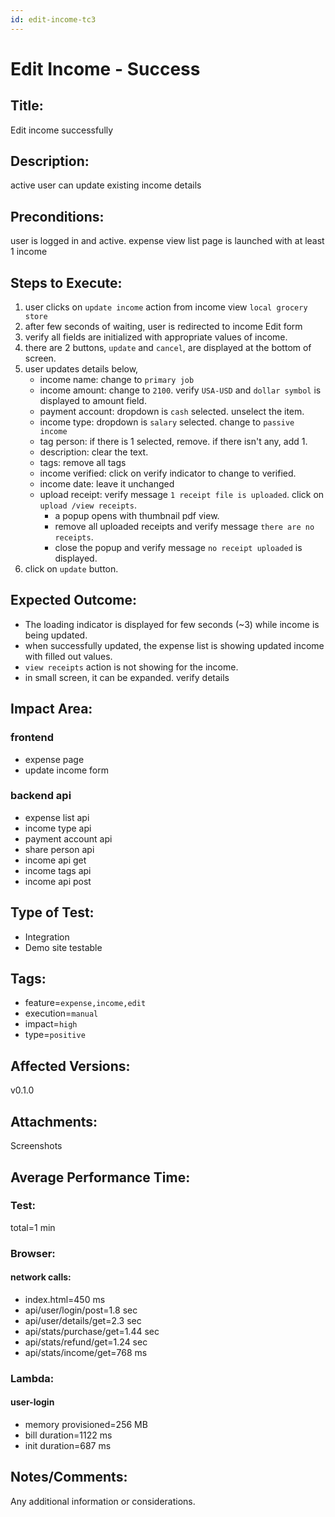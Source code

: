 ```yaml
---
id: edit-income-tc3
---
```


# Edit Income - Success

## Title:

Edit income successfully

## Description:

active user can update existing income details

## Preconditions:

user is logged in and active. expense view list page is launched with at least 1 income

## Steps to Execute:

1. user clicks on `update income` action from income view `local grocery store`
2. after few seconds of waiting, user is redirected to income Edit form
3. verify all fields are initialized with appropriate values of income.
4. there are 2 buttons, `update` and `cancel`, are displayed at the bottom of screen.
5. user updates details below,
   - income name: change to `primary job`
   - income amount: change to `2100`. verify `USA-USD` and `dollar symbol` is displayed to amount field.
   - payment account: dropdown is `cash` selected. unselect the item.
   - income type: dropdown is `salary` selected. change to `passive income`
   - tag person: if there is 1 selected, remove. if there isn't any, add 1.
   - description: clear the text.
   - tags: remove all tags
   - income verified: click on verify indicator to change to verified.
   - income date: leave it unchanged
   - upload receipt: verify message `1 receipt file is uploaded`. click on `upload /view receipts`.
     - a popup opens with thumbnail pdf view.
     - remove all uploaded receipts and verify message `there are no receipts`.
     - close the popup and verify message `no receipt uploaded` is displayed.
6. click on `update` button.

## Expected Outcome:

- The loading indicator is displayed for few seconds (~3) while income is being updated.
- when successfully updated, the expense list is showing updated income with filled out values.
- `view receipts` action is not showing for the income.
- in small screen, it can be expanded. verify details

## Impact Area:

### frontend

- expense page
- update income form

### backend api

- expense list api
- income type api
- payment account api
- share person api
- income api get
- income tags api
- income api post

## Type of Test:

- Integration
- Demo site testable

## Tags:

- feature=`expense,income,edit`
- execution=`manual`
- impact=`high`
- type=`positive`

## Affected Versions:

v0.1.0

## Attachments:

Screenshots

## Average Performance Time:

### Test:

total=1 min

### Browser:

#### network calls:

- index.html=450 ms
- api/user/login/post=1.8 sec
- api/user/details/get=2.3 sec
- api/stats/purchase/get=1.44 sec
- api/stats/refund/get=1.24 sec
- api/stats/income/get=768 ms

### Lambda:

#### user-login

- memory provisioned=256 MB
- bill duration=1122 ms
- init duration=687 ms

## Notes/Comments:

Any additional information or considerations.

